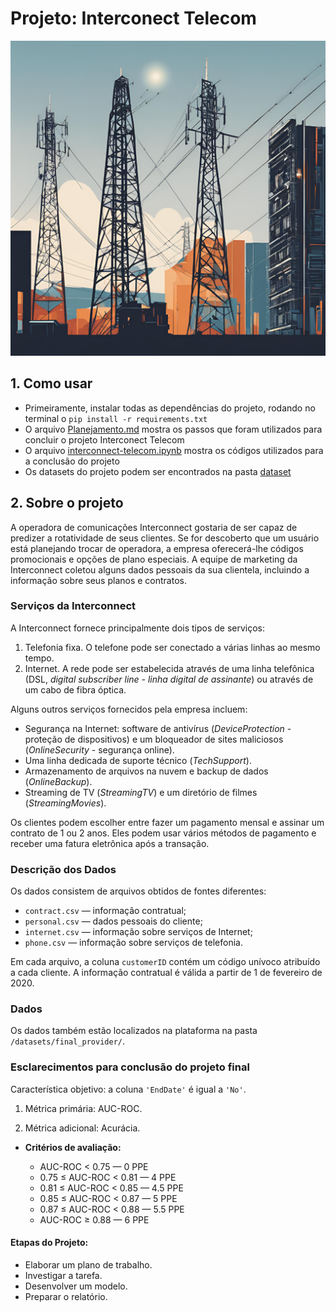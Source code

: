 # Projeto: Interconect Telecom

![Telecom image](./image/telecom.png)

## 1. Como usar

- Primeiramente, instalar todas as dependências do projeto, rodando no terminal o `pip install -r requirements.txt`
- O arquivo [Planejamento.md](Planejamento.md) mostra os passos que foram utilizados para concluir o projeto Interconect Telecom
- O arquivo [interconnect-telecom.ipynb](interconnect-telecom.ipynb) mostra os códigos utilizados para a conclusão do projeto
- Os datasets do projeto podem ser encontrados na pasta [dataset](./datasets/)

## 2. Sobre o projeto

A operadora de comunicações Interconnect gostaria de ser capaz de predizer a rotatividade de seus clientes. Se for descoberto que um usuário está planejando trocar de operadora, a empresa oferecerá-lhe códigos promocionais e opções de plano especiais. A equipe de marketing da Interconnect coletou alguns dados pessoais da sua clientela, incluindo a informação sobre seus planos e contratos.

### Serviços da Interconnect

A Interconnect fornece principalmente dois tipos de serviços:

1. Telefonia fixa. O telefone pode ser conectado a várias linhas ao mesmo tempo.
2. Internet. A rede pode ser estabelecida através de uma linha telefônica (DSL, *digital subscriber line - linha digital de assinante*) ou através de um cabo de fibra óptica.

Alguns outros serviços fornecidos pela empresa incluem:

- Segurança na Internet: software de antivírus (*DeviceProtection* - proteção de dispositivos) e um bloqueador de sites maliciosos (*OnlineSecurity* - segurança online).
- Uma linha dedicada de suporte técnico (*TechSupport*).
- Armazenamento de arquivos na nuvem e backup de dados (*OnlineBackup*).
- Streaming de TV (*StreamingTV*) e um diretório de filmes (*StreamingMovies*).

Os clientes podem escolher entre fazer um pagamento mensal e assinar um contrato de 1 ou 2 anos. Eles podem usar vários métodos de pagamento e receber uma fatura eletrônica após a transação.

### Descrição dos Dados

Os dados consistem de arquivos obtidos de fontes diferentes:

- `contract.csv` — informação contratual;
- `personal.csv` — dados pessoais do cliente;
- `internet.csv` — informação sobre serviços de Internet;
- `phone.csv` — informação sobre serviços de telefonia.

Em cada arquivo, a coluna `customerID` contém um código unívoco atribuído a cada cliente. A informação contratual é válida a partir de 1 de fevereiro de 2020.

### Dados

Os dados também estão localizados na plataforma na pasta `/datasets/final_provider/`.

### Esclarecimentos para conclusão do projeto final

Característica objetivo: a coluna `'EndDate'` é igual a `'No'`.

1. Métrica primária: AUC-ROC.

2. Métrica adicional: Acurácia.

* **Critérios de avaliação:**

    - AUC-ROC < 0.75 — 0 PPE
    - 0.75 ≤ AUC-ROC < 0.81 — 4 PPE
    - 0.81 ≤ AUC-ROC < 0.85 — 4.5 PPE
    - 0.85 ≤ AUC-ROC < 0.87 — 5 PPE
    - 0.87 ≤ AUC-ROC < 0.88 — 5.5 PPE
    - AUC-ROC ≥ 0.88 — 6 PPE

#### Etapas do Projeto:

- Elaborar um plano de trabalho.
- Investigar a tarefa.
- Desenvolver um modelo.
- Preparar o relatório.

